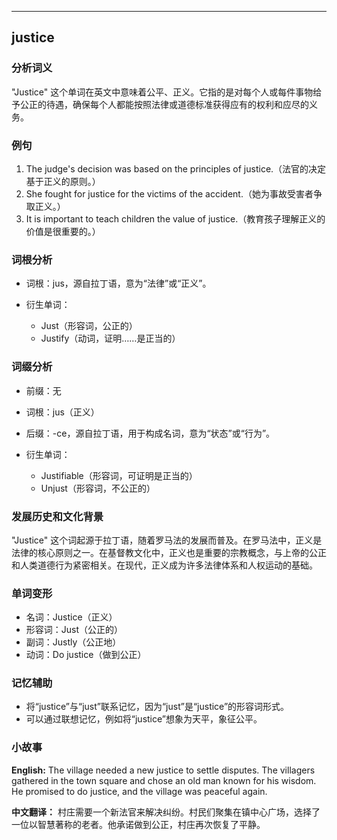 
---------------
## justice
### 分析词义
"Justice" 这个单词在英文中意味着公平、正义。它指的是对每个人或每件事物给予公正的待遇，确保每个人都能按照法律或道德标准获得应有的权利和应尽的义务。

### 例句
1. The judge's decision was based on the principles of justice.（法官的决定基于正义的原则。）
2. She fought for justice for the victims of the accident.（她为事故受害者争取正义。）
3. It is important to teach children the value of justice.（教育孩子理解正义的价值是很重要的。）

### 词根分析
- 词根：jus，源自拉丁语，意为“法律”或“正义”。

- 衍生单词：
  - Just（形容词，公正的）
  - Justify（动词，证明……是正当的）

### 词缀分析
- 前缀：无
- 词根：jus（正义）
- 后缀：-ce，源自拉丁语，用于构成名词，意为“状态”或“行为”。

- 衍生单词：
  - Justifiable（形容词，可证明是正当的）
  - Unjust（形容词，不公正的）

### 发展历史和文化背景
"Justice" 这个词起源于拉丁语，随着罗马法的发展而普及。在罗马法中，正义是法律的核心原则之一。在基督教文化中，正义也是重要的宗教概念，与上帝的公正和人类道德行为紧密相关。在现代，正义成为许多法律体系和人权运动的基础。

### 单词变形
- 名词：Justice（正义）
- 形容词：Just（公正的）
- 副词：Justly（公正地）
- 动词：Do justice（做到公正）

### 记忆辅助
- 将“justice”与“just”联系记忆，因为“just”是“justice”的形容词形式。
- 可以通过联想记忆，例如将“justice”想象为天平，象征公平。

### 小故事
**English:**
The village needed a new justice to settle disputes. The villagers gathered in the town square and chose an old man known for his wisdom. He promised to do justice, and the village was peaceful again.

**中文翻译：**
村庄需要一个新法官来解决纠纷。村民们聚集在镇中心广场，选择了一位以智慧著称的老者。他承诺做到公正，村庄再次恢复了平静。

